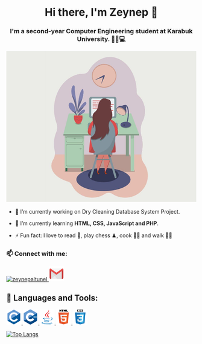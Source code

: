 <h1 align="center"> Hi there, I'm Zeynep 👋</h1> 
<h3 align="center"> I'm a second-year Computer Engineering student at Karabuk University. 👩‍🎓💻</h3>

<p align="center">
  <img src="programmer_girl.jpeg" width="800" height="400">
</p>

- 🔭 I’m currently working on Dry Cleaning Database System Project.

- 🌱 I’m currently learning <b>HTML, CSS, JavaScript and PHP</b>. 

- ⚡ Fun fact: I love to read 📖, play chess ♟, cook 👩‍🍳 and walk 🚶‍♀️

### 📫 Connect with me:
<p align="left">
<a href="https://www.linkedin.com/in/zeynepaltunel/" target="blank" rel="noreferrer"> <img src="https://raw.githubusercontent.com/peterthehan/peterthehan/master/assets/linkedin.svg" alt="zeynepaltunel" height="40" width="40" /> </a>  
<a href="mailto:zeynepaltunel23@gmail.com" target="blank" rel="noreferrer"> <img src="gmail.png" alt="zeynepaltunel23" height="40" width="40" /> </a>
</p>

## 🧰 Languages and Tools:
<p align="left">
<a href="https://www.cprogramming.com/" target="_blank" rel="noreferrer"> <img src="https://raw.githubusercontent.com/devicons/devicon/master/icons/c/c-original.svg" alt="c" width="40" height="40"/> </a> 
<a href="https://www.w3schools.com/cpp/" target="_blank" rel="noreferrer"> <img src="https://raw.githubusercontent.com/devicons/devicon/master/icons/cplusplus/cplusplus-original.svg" alt="cplusplus" width="40" height="40"/> </a>
<a href="https://www.java.com" target="_blank" rel="noreferrer"> <img src="https://raw.githubusercontent.com/devicons/devicon/master/icons/java/java-original.svg" alt="java" width="40" height="40"/> </a> 
<a href="https://www.w3.org/html/" target="_blank" rel="noreferrer"> <img src="https://raw.githubusercontent.com/devicons/devicon/master/icons/html5/html5-original-wordmark.svg" alt="html5" width="40" height="40"/> </a>    
<a href="https://www.w3schools.com/css/" target="_blank" rel="noreferrer"> <img src="https://raw.githubusercontent.com/devicons/devicon/master/icons/css3/css3-original-wordmark.svg" alt="css3" width="40" height="40"/> </a>  
</p>

[![Top Langs](https://github-readme-stats.vercel.app/api/top-langs/?username=zeynepaltunel&layout=compact)](https://github.com/zeynepaltunel/github-readme-stats)
